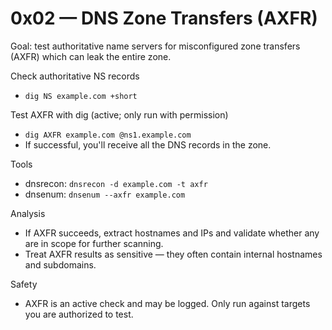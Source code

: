 # 0x02 — DNS Zone Transfers (AXFR)

Goal: test authoritative name servers for misconfigured zone transfers (AXFR) which can leak the entire zone.

Check authoritative NS records
- `dig NS example.com +short`

Test AXFR with dig (active; only run with permission)
- `dig AXFR example.com @ns1.example.com`
- If successful, you'll receive all the DNS records in the zone.

Tools
- dnsrecon: `dnsrecon -d example.com -t axfr`
- dnsenum: `dnsenum --axfr example.com`

Analysis
- If AXFR succeeds, extract hostnames and IPs and validate whether any are in scope for further scanning.
- Treat AXFR results as sensitive — they often contain internal hostnames and subdomains.

Safety
- AXFR is an active check and may be logged. Only run against targets you are authorized to test.
